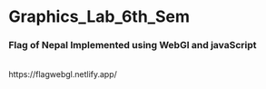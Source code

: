 # Graphics_Lab_6th_Sem
<h3>Flag of Nepal Implemented using WebGl and javaScript</h3>
<br/>
<link>https://flagwebgl.netlify.app/</link>
